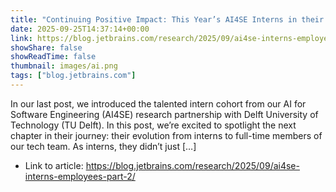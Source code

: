 ```yaml
---
title: "Continuing Positive Impact: This Year’s AI4SE Interns in their New Roles at JetBrains"
date: 2025-09-25T14:37:14+00:00
link: https://blog.jetbrains.com/research/2025/09/ai4se-interns-employees-part-2/
showShare: false
showReadTime: false
thumbnail: images/ai.png
tags: ["blog.jetbrains.com"]
---
```

In our last post, we introduced the talented intern cohort from our AI for Software Engineering (AI4SE) research partnership with Delft University of Technology (TU Delft). In this post, we’re excited to spotlight the next chapter in their journey: their evolution from interns to full-time members of our tech team. As interns, they didn’t just […]

- Link to article: https://blog.jetbrains.com/research/2025/09/ai4se-interns-employees-part-2/
